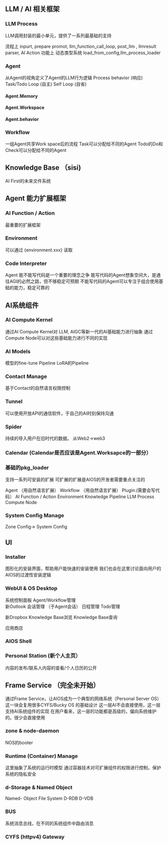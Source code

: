 ## LLM / AI 相关框架
### LLM Process

LLM调用封装的最小单元，提供了一系列最基础的支持

流程上 inpurt, prepare promot, llm_function_call_loop, post_llm , llmresult parser, AI Action
功能上 动态类型系统 load_from_config,llm_process_loader

### Agent
从Agent的视角定义了Agent的LLM行为逻辑
Process behavior  (响应)
Task/Todo Loop (自主)
Self Loop (自省)


#### Agent.Memory

#### Agent.Workspace

#### Agent.behavior

### Workflow
一组Agent共享Work space后的流程
Task可以分配给不同的Agent
Todo的Do和Check可以分配给不同的Agent

## Knowledge Base （sisi)
AI First的未来文件系统

## Agent 能力扩展框架

### AI Function / Action 
最重要的扩展框架

### Environment
可以通过 {environment.xxx} 读取

### Code Interpreter  
Agent 能不能写代码是一个重要的理念之争
能写代码的Agent想象空间大，是通往AGI的必然之路，但不够稳定可预期
不能写代码的Agent可以专注于组合使用基础的能力，稳定可靠的

## AI系统组件
### AI Compute Kernel
通过AI Compute Kernel对 LLM, AIGC等新一代的AI基础能力进行抽象
通过Compute Node可以对这些基础能力进行不同的实现 

### AI Models
模型的fine-tune Pipeline
LoRA的Pipeline

### Contact Manage

基于Contact的自然语言权限控制

### Tunnel
可以使用开放API的通信软件，于自己的AI时刻保持沟通

### Spider
持续的导入用户在旧时代的数据。
从Web2->web3

### Calendar (Calendar是否应该是Agent.Worksapce的一部分）


### 基础的pkg_loader
支持一系列可安装的扩展
可扩展的扩展是AIOS的开发者需要重点关注的

Agent （用自然语言扩展）
Workflow （用自然语言扩展）
Plugin:(需要会写代码）
	AI Function / Action
	Environment
	Knowledge Pipeline
	LLM Process
	Compute Node

### System Config Manage

Zone Config-> System Config

## UI 

### Installer 
图形化的安装界面，帮助用户能快速的安装使用
我们也会在这里讨论面向用户的AIOS的过渡性安装逻辑

### WebUI & OS Desktop
系统控制面板
Agent/Workflow管理   
新Outlook
	会话管理 （于Agent会话）
	日程管理
	Todo管理

新Dropbox
	Knowledge Base浏览
	Knowledge Base查询
	
应用商店
	
### AIOS Shell

### Personal Station (新个人主页）
内容的发布/联系人内容的查看/个人日历的公开

## Frame Service （完全未开始）
通过Frame Service，让AIOS成为一个典型的网络系统（Personal Server OS）
这一块会复用很多CYFS/Bucky OS 的基础设计
这一层AI不会直接使用，这一层支持AI系统组件的实现
在用户看来，这一层的功能都是高级的，偏向系统维护的。很少会直接使用

### zone & node-daemon
NOS的booter

### Runtime (Container) Manage
这里抽象了系统的运行时模型
通过容器技术对可扩展组件的权限进行控制，保护系统的隐私安全

### d-Storage & Named Object
Named- Object File System
D-RDB
D-VDB

### BUS
系统消息总线，在不同的系统组件中路由消息

### CYFS (httpv4) Gateway

